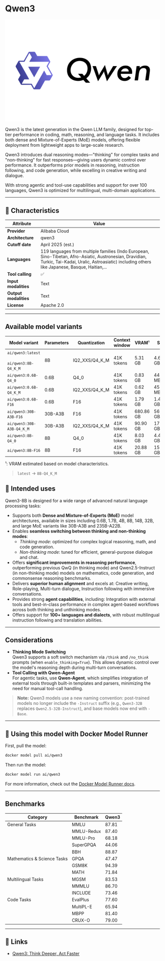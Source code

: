 # Qwen3

![logo](https://github.com/docker/model-cards/raw/refs/heads/main/logos/qwen-280x184-overview@2x.svg)

Qwen3 is the latest generation in the Qwen LLM family, designed for top-tier performance in coding, math, reasoning, and language tasks. It includes both dense and Mixture-of-Experts (MoE) models, offering flexible deployment from lightweight apps to large-scale research.

Qwen3 introduces dual reasoning modes—"thinking" for complex tasks and "non-thinking" for fast responses—giving users dynamic control over performance. It outperforms prior models in reasoning, instruction following, and code generation, while excelling in creative writing and dialogue.

With strong agentic and tool-use capabilities and support for over 100 languages, Qwen3 is optimized for multilingual, multi-domain applications.

---

## 📌 Characteristics

| Attribute             | Value             |
|-----------------------|-------------------|
| **Provider**          | Alibaba Cloud     |
| **Architecture**      | qwen3             |
| **Cutoff date**       | April 2025 (est.) |
| **Languages**         | 119 languages from multiple families  (Indo European, Sino-Tibetan, Afro-Asiatic, Austronesian, Dravidian, Turkic, Tai-Kadai, Uralic, Astroasiatic) including others like Japanese, Basque, Haitian,... |
| **Tool calling**      | ✅                |
| **Input modalities**  | Text              |
| **Output modalities** | Text              |
| **License**           | Apache 2.0        |

---


## Available model variants

| Model variant | Parameters | Quantization | Context window | VRAM¹ | Size |
|---------------|------------|--------------|----------------|------|-------|
| `ai/qwen3:latest`<br><br>`ai/qwen3:8B-Q4_K_M` | 8B | IQ2_XXS/Q4_K_M | 41K tokens | 5.31 GB | 4.68 GB |
| `ai/qwen3:0.6B-Q4_0` | 0.6B | Q4_0 | 41K tokens | 0.83 GB | 441.67 MB |
| `ai/qwen3:0.6B-Q4_K_M` | 0.6B | IQ2_XXS/Q4_K_M | 41K tokens | 0.62 GB | 456.11 MB |
| `ai/qwen3:0.6B-F16` | 0.6B | F16 | 41K tokens | 1.79 GB | 1.40 GB |
| `ai/qwen3:30B-A3B-F16` | 30B-A3B | F16 | 41K tokens | 680.86 GB | 56.89 GB |
| `ai/qwen3:30B-A3B-Q4_K_M` | 30B-A3B | IQ2_XXS/Q4_K_M | 41K tokens | 90.90 GB | 17.28 GB |
| `ai/qwen3:8B-Q4_0` | 8B | Q4_0 | 41K tokens | 8.03 GB | 4.44 GB |
| `ai/qwen3:8B-F16` | 8B | F16 | 41K tokens | 20.88 GB | 15.26 GB |

¹: VRAM estimated based on model characteristics.

> `latest` → `8B-Q4_K_M`

## 🧠 Intended uses

Qwen3-8B is designed for a wide range of advanced natural language processing tasks:

- Supports both **Dense and Mixture-of-Experts (MoE)** model architectures, available in sizes including 0.6B, 1.7B, 4B, 8B, 14B, 32B, and large MoE variants like 30B-A3B and 235B-A22B.
- Enables **seamless switching between thinking and non-thinking modes**:
  - *Thinking mode*: optimized for complex logical reasoning, math, and code generation.
  - *Non-thinking mode*: tuned for efficient, general-purpose dialogue and chat.
- Offers **significant improvements in reasoning performance**, outperforming previous QwQ (in thinking mode) and Qwen2.5-Instruct (in non-thinking mode) models on mathematics, code generation, and commonsense reasoning benchmarks.
- Delivers **superior human alignment** and excels at: Creative writing, Role-playing, Multi-turn dialogue, Instruction following with immersive conversations.
- Provides strong **agent capabilities**, including: Integration with external tools and best-in-class performance in complex agent-based workflows across both thinking and unthinking modes.
- Offers support for **100+ languages and dialects**, with robust multilingual instruction following and translation abilities.

---

## Considerations

- **Thinking Mode Switching**  
  Qwen3 supports a soft switch mechanism via `/think` and `/no_think` prompts (when `enable_thinking=True`). This allows dynamic control over the model's reasoning depth during multi-turn conversations.
- **Tool Calling with Qwen-Agent**  
  For agentic tasks, use **Qwen-Agent**, which simplifies integration of external tools through built-in templates and parsers, minimizing the need for manual tool-call handling.
> **Note:** Qwen3 models use a new naming convention: post-trained models no longer include the `-Instruct` suffix (e.g., `Qwen3-32B` replaces `Qwen2.5-32B-Instruct`), and base models now end with `-Base`.

---

## 🐳 Using this model with Docker Model Runner

First, pull the model:

```bash
docker model pull ai/qwen3
```

Then run the model:

```bash
docker model run ai/qwen3
```

For more information, check out the [Docker Model Runner docs](https://docs.docker.com/desktop/features/model-runner/).

---

## Benchmarks

| Category                    | Benchmark  | Qwen3 |
|-----------------------------|------------|-------|
| General Tasks               | MMLU       | 87.81 |
|                             | MMLU-Redux | 87.40 |
|                             | MMLU-Pro   | 68.18 |
|                             | SuperGPQA  | 44.06 |
|                             | BBH        | 88.87 |
| Mathematics & Science Tasks | GPQA       | 47.47 |
|                             | GSM8K      | 94.39 |
|                             | MATH       | 71.84 |
| Multilingual Tasks          | MGSM       | 83.53 |
|                             | MMMLU      | 86.70 |
|                             | INCLUDE    | 73.46 |
| Code Tasks                  | EvalPlus   | 77.60 |
|                             | MultiPL-E  | 65.94 |
|                             | MBPP       | 81.40 |
|                             | CRUX-O     | 79.00 |

---

## 🔗 Links

- [Qwen3: Think Deeper, Act Faster](https://qwenlm.github.io/blog/qwen3/)